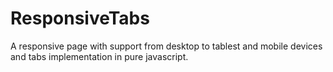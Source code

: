 # ResponsiveTabs

A responsive page with support from desktop to tablest and mobile devices and tabs implementation in pure javascript.
